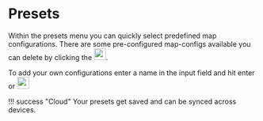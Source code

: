 # Presets
Within the presets menu you can quickly select predefined map configurations. There are some pre-configured map-configs available you can delete by clicking the <img src="https://raw.githubusercontent.com/Risingson/eedocs/master/docs/images/Minus-100_b.png" width="24" height="24" />.

To add your own configurations enter a name in the input field and hit enter or <img src="https://raw.githubusercontent.com/Risingson/eedocs/master/docs/images/Plus-100.png" width="24" height="24" />

!!! success "Cloud"
    Your presets get saved and can be synced across devices.
    
<!--stackedit_data:
eyJoaXN0b3J5IjpbLTMxOTk1ODczNiwtMjg3MjYxNTc3LC0xMT
c3OTA5MTg1LC0xODc3MzA2MDY0XX0=
-->